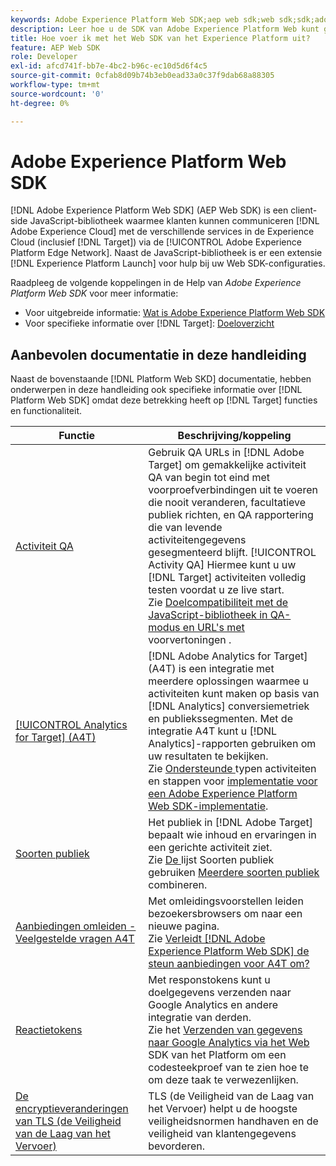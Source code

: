 ```yaml
---
keywords: Adobe Experience Platform Web SDK;aep web sdk;web sdk;sdk;adobe Experience cloud;platform edge network;adobe Experience platform edge network;edge network;aep edge network
description: Leer hoe u de SDK van Adobe Experience Platform Web kunt gebruiken om via het AEP Edge Network te communiceren met de verschillende services in de Adobe Experience Cloud.
title: Hoe voer ik met het Web SDK van het Experience Platform uit?
feature: AEP Web SDK
role: Developer
exl-id: afcd741f-bb7e-4bc2-b96c-ec10d5d6f4c5
source-git-commit: 0cfab8d09b74b3eb0ead33a0c37f9dab68a88305
workflow-type: tm+mt
source-wordcount: '0'
ht-degree: 0%

---
```


# Adobe Experience Platform Web SDK

[!DNL Adobe Experience Platform Web SDK] (AEP Web SDK) is een client-side JavaScript-bibliotheek waarmee klanten kunnen communiceren  [!DNL Adobe Experience Cloud] met de verschillende services in de Experience Cloud (inclusief  [!DNL Target]) via de  [!UICONTROL Adobe Experience Platform Edge Network]. Naast de JavaScript-bibliotheek is er een extensie [!DNL Experience Platform Launch] voor hulp bij uw Web SDK-configuraties.

Raadpleeg de volgende koppelingen in de Help van *Adobe Experience Platform Web SDK* voor meer informatie:

* Voor uitgebreide informatie: [Wat is Adobe Experience Platform Web SDK](https://experienceleague.adobe.com/docs/experience-platform/edge/home.html)
* Voor specifieke informatie over [!DNL Target]: [Doeloverzicht](https://experienceleague.adobe.com/docs/experience-platform/edge/personalization/adobe-target/target-overview.html)

## Aanbevolen documentatie in deze handleiding

Naast de bovenstaande [!DNL Platform Web SKD] documentatie, hebben onderwerpen in deze handleiding ook specifieke informatie over [!DNL Platform Web SDK] omdat deze betrekking heeft op [!DNL Target] functies en functionaliteit.

| Functie | Beschrijving/koppeling |
| --- | --- |
| [Activiteit QA](/help/c-activities/c-activity-qa/activity-qa.md) | Gebruik QA URLs in [!DNL Adobe Target] om gemakkelijke activiteit QA van begin tot eind met voorproefverbindingen uit te voeren die nooit veranderen, facultatieve publiek richten, en QA rapportering die van levende activiteitengegevens gesegmenteerd blijft. [!UICONTROL Activity QA] Hiermee kunt u uw  [!DNL Target] activiteiten volledig testen voordat u ze live start.<br>Zie  [Doelcompatibiliteit met de JavaScript-bibliotheek in QA-modus en URL&#39;s met ](/help/c-activities/c-activity-qa/activity-qa.md#compatibility) voorvertoningen [ ](/help/c-activities/c-activity-qa/activity-qa.md#preview). |
| [[!UICONTROL Analytics for Target] (A4T)](/help/c-integrating-target-with-mac/a4t/a4t.md) | [!DNL Adobe Analytics for Target] (A4T) is een integratie met meerdere oplossingen waarmee u activiteiten kunt maken op basis van  [!DNL Analytics] conversiemetriek en publiekssegmenten. Met de integratie A4T kunt u [!DNL Analytics]-rapporten gebruiken om uw resultaten te bekijken.<br>Zie  [Ondersteunde ](/help/c-integrating-target-with-mac/a4t/a4t.md#section_F487896214BF4803AF78C552EF1669AA) typen activiteiten en stappen voor  [implementatie voor een Adobe Experience Platform Web SDK-implementatie](/help/c-integrating-target-with-mac/a4t/a4timplementation.md#platform). |
| [Soorten publiek](/help/c-target/target.md) | Het publiek in [!DNL Adobe Target] bepaalt wie inhoud en ervaringen in een gerichte activiteit ziet.<br>Zie  [De ](/help/c-target/c-audiences/audiences.md#use-list) lijst Soorten publiek gebruiken  [Meerdere soorten publiek](/help/c-target/combining-multiple-audiences.md) combineren. |
| [Aanbiedingen omleiden - Veelgestelde vragen A4T](/help/c-integrating-target-with-mac/a4t/r-a4t-faq/a4t-faq-redirect-offers.md) | Met omleidingsvoorstellen leiden bezoekersbrowsers om naar een nieuwe pagina.<br>Zie  [Verleidt  [!DNL Adobe Experience Platform Web SDK] de steun aanbiedingen voor A4T om?](/help/c-integrating-target-with-mac/a4t/r-a4t-faq/a4t-faq-redirect-offers.md#platform) |
| [Reactietokens](/help/administrating-target/response-tokens.md) | Met responstokens kunt u doelgegevens verzenden naar Google Analytics en andere integratie van derden.<br>Zie het  [Verzenden van gegevens naar Google Analytics via het Web ](/help/administrating-target/response-tokens.md#platform-web-sdk) SDK van het Platform om een codesteekproef van te zien hoe te om deze taak te verwezenlijken. |
| [De encryptieveranderingen van TLS (de Veiligheid van de Laag van het Vervoer)](/help/c-implementing-target/c-considerations-before-you-implement-target/tls-transport-layer-security-encryption.md) | TLS (de Veiligheid van de Laag van het Vervoer) helpt u de hoogste veiligheidsnormen handhaven en de veiligheid van klantengegevens bevorderen. |

